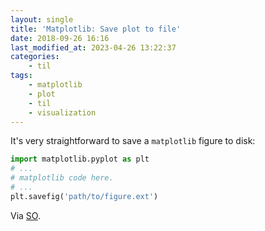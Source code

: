 ```yaml
---
layout: single
title: 'Matplotlib: Save plot to file'
date: 2018-09-26 16:16
last_modified_at: 2023-04-26 13:22:37
categories:
    - til
tags:
    - matplotlib
    - plot
    - til
    - visualization
---
```


It's very straightforward to save a `matplotlib` figure to disk:

```python
import matplotlib.pyplot as plt
# ...
# matplotlib code here.
# ...
plt.savefig('path/to/figure.ext')
```

Via [SO](https://stackoverflow.com/a/18992172).
